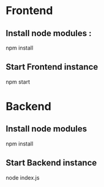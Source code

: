 
# Frontend
 ## Install node modules :
 npm install
 ## Start Frontend instance
npm start

# Backend
 ## Install node modules 
 npm install
 
 ## Start Backend instance
node index.js
